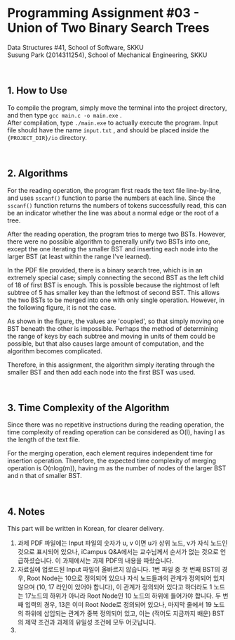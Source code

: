 # Programming Assignment #03 - Union of Two Binary Search Trees
Data Structures #41, School of Software, SKKU <br>
Susung Park (2014311254), School of Mechanical Engineering, SKKU

<br>

## 1. How to Use

To compile the program, simply move the terminal into the project directory, and then type `gcc main.c -o main.exe` . <br>
After compilation, type `./main.exe` to actually execute the program. Input file should have the name `input.txt` , and should be placed inside the `{PROJECT_DIR}/io` directory.

<br>

## 2. Algorithms

For the reading operation, the program first reads the text file line-by-line, and uses `sscanf()` function to parse the numbers at each line. Since the `sscanf()` function returns the numbers of tokens successfully read, this can be an indicator whether the line was about a normal edge or the root of a tree.

After the reading operation, the program tries to merge two BSTs. However, there were no possible algorithm to generally unify two BSTs into one, except the one iterating the smaller BST and inserting each node into the larger BST (at least within the range I've learned).

In the PDF file provided, there is a binary search tree, which is in an extremely special case; simply connecting the second BST as the left child of 18 of first BST is enough. This is possible because the rightmost of left subtree of 5 has smaller key than the leftmost of second BST. This allows the two BSTs to be merged into one with only single operation. However, in the following figure, it is not the case.

As shown in the figure, the values are 'coupled', so that simply moving one BST beneath the other is impossible. Perhaps the method of determining the range of keys by each subtree and moving in units of them could be possible, but that also causes large amount of computation, and the algorithm becomes complicated.

Therefore, in this assignment, the algorithm simply iterating through the smaller BST and then add each node into the first BST was used.

<br>

## 3. Time Complexity of the Algorithm

Since there was no repetitive instructions during the reading operation, the time complexity of reading operation can be considered as O(l), having l as the length of the text file.

For the merging operation, each element requires independent time for insertion operation. Therefore, the expected time complexity of merging operation is O(nlog(m)), having m as the number of nodes of the larger BST and n that of smaller BST.

<br>

## 4. Notes

This part will be written in Korean, for clearer delivery.

1. 과제 PDF 파일에는 Input 파일의 숫자가 u, v 이면 u가 상위 노드, v가 자식 노드인 것으로 표시되어 있으나, iCampus Q&A에서는 교수님께서 순서가 없는 것으로 언급하셨습니다. 이 과제에서는 과제 PDF의 내용을 따랐습니다.
2. 자료실에 업로드된 Input 파일이 올바르지 않습니다. 1번 파일 중 첫 번째 BST의 경우, Root Node는 10으로 정의되어 있으나 자식 노드들과의 관계가 정의되어 있지 않으며 (10, 17 라인이 있어야 합니다), 이 관계가 정의되어 있다고 하더라도 1 노드는 17노드의 하위가 아니라 Root Node인 10 노드의 하위에 들어가야 합니다. 두 번째 입력의 경우, 13은 이미 Root Node로 정의되어 있으나, 마지막 줄에서 19 노드의 하위에 삽입되는 관계가 중복 정의되어 있고, 이는 (적어도 지금까지 배운) BST의 제약 조건과 과제의 유일성 조건에 모두 어긋납니다.
3. 